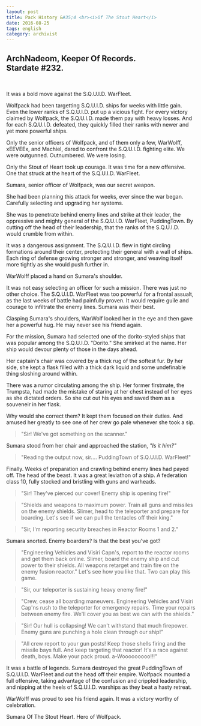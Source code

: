 ```yaml
---
layout: post
title: Pack History &#35;4 <br><i>Of The Stout Heart</i>
date: 2016-08-25
tags: english
category: archivist
---
```

ArchNadeom, Keeper Of Records.<br>Stardate #232.
------------------------------------------------
&nbsp; 

It was a bold move against the S.Q.U.I.D. WarFleet.

Wolfpack had been targetting S.Q.U.I.D. ships for weeks with little gain. Even the lower ranks of S.Q.U.I.D. put up a vicious fight. For every victory claimed by Wolfpack, the S.Q.U.I.D. made them pay with heavy losses. And for each S.Q.U.I.D. defeated, they quickly filled their ranks with newer and yet more powerful ships.

Only the senior officers of Wolfpack, and of them only a few, WarWolff, xEEVEEx, and Machiel, dared to confront the S.Q.U.I.D. fighting elite. We were outgunned. Outnumbered. We were losing.

Only the Stout of Heart took up courage. It was time for a new offensive. One that struck at the heart of the S.Q.U.I.D. WarFleet.


Sumara, senior officer of Wolfpack, was our secret weapon.

She had been planning this attack for weeks, ever since the war began. Carefully selecting and upgrading her systems.

She was to penetrate behind enemy lines and strike at their leader, the oppressive and mighty general of the S.Q.U.I.D. WarFleet, PuddingTown. By cutting off the head of their leadership, that the ranks of the S.Q.U.I.D. would crumble from within.

It was a dangerous assignment. The S.Q.U.I.D. flew in tight circling formations around their center, protecting their general with a wall of ships. Each ring of defense growing stronger and stronger, and weaving itself more tightly as she would push further in.


WarWolff placed a hand on Sumara's shoulder. 

It was not easy selecting an officer for such a mission. There was just no other choice. The S.Q.U.I.D. WarFleet was too powerful for a frontal assualt, as the last weeks of battle had painfully proven. It would require guile and courage to infiltrate the enemy lines. Sumara was their best.

Clasping Sumara's shoulders, WarWolf looked her in the eye and then gave her a powerful hug. He may never see his friend again.


For the mission, Sumara had selected one of the dorito-styled ships that was popular among the S.Q.U.I.D.  "Dorito." She smirked at the name. Her ship would devour plenty of those in the days ahead.

Her captain's chair was covered by a thick rug of the softest fur. By her side, she kept a flask filled with a thick dark liquid and some undefinable thing sloshing around within.

There was a rumor circulating among the ship. Her former firstmate, the Trumpsta, had made the mistake of staring at her chest instead of her eyes as she dictated orders. So she cut out his eyes and saved them as a souveneir in her flask.

Why would she correct them? It kept them focused on their duties. And amused her greatly to see one of her crew go pale whenever she took a sip.


> "Sir! We've got something on the scanner."

Sumara stood from her chair and approached the station, _"Is it him?"_

> "Reading the output now, sir.... PuddingTown of S.Q.U.I.D. WarFleet!"

Finally. Weeks of preparation and crawling behind enemy lines had payed off. The head of the beast. It was a great leviathon of a ship. A federation class 10, fully stocked and bristling with guns and warheads.

> "Sir! They've pierced our cover! Enemy ship is opening fire!"

> "Shields and weapons to maximum power. Train all guns and missiles on the enemy shields. Slimer, head to the teleporter and prepare for boarding. Let's see if we can pull the tentacles off their king."

> "Sir, I'm reporting security breaches in Reactor Rooms 1 and 2."

Sumara snorted. Enemy boarders? Is that the best you've got? 

> "Engineering Vehicles and Visiri Capn's, report to the reactor rooms and get them back online. Slimer, board the enemy ship and cut power to their shields. All weapons retarget and train fire on the enemy fusion reactor." Let's see how you like that. Two can play this game.

> "Sir, our teleporter is sustaining heavy enemy fire!"

> "Crew, cease all boarding maneuvers. Engineering Vehicles and Visiri Cap'ns rush to the teleporter for emergency repairs. Time your repairs between enemy fire. We'll cover you as best we can with the shields."

> "Sir! Our hull is collapsing! We can't withstand that much firepower. Enemy guns are punching a hole clean through our ship!"

> "All crew report to your gun posts! Keep those shells firing and the missile bays full. And keep targeting that reactor! It's a race against death, boys. Make your pack proud. a-Wooooooooo!!!"


It was a battle of legends. Sumara destroyed the great PuddingTown of S.Q.U.I.D. WarFleet and cut the head off their empire. Wolfpack mounted a full offensive, taking advantage of the confusion and crippled leadership, and nipping at the heels of S.Q.U.I.D. warships as they beat a hasty retreat. 

WarWolff was proud to see his friend again. It was a victory worthy of celebration.

Sumara Of The Stout Heart. Hero of Wolfpack.